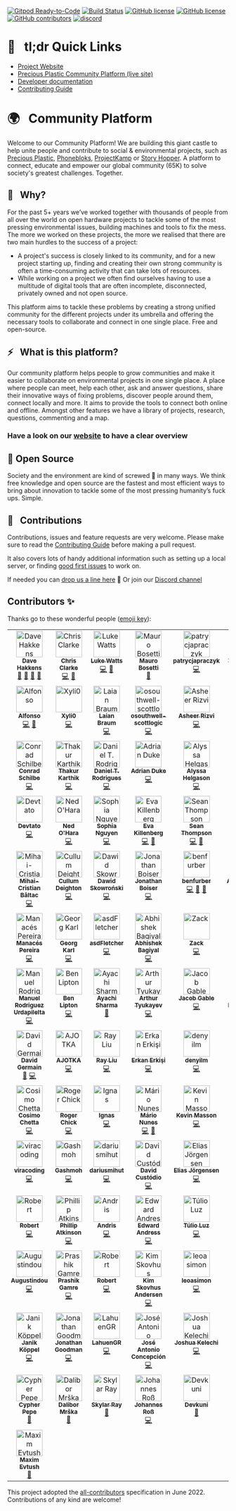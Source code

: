 [![Gitpod Ready-to-Code](https://img.shields.io/badge/Gitpod-Ready--to--Code-blue?logo=gitpod)](https://gitpod.io/from-referrer/)
[![Build Status](https://circleci.com/gh/ONEARMY/community-platform/tree/master.svg?style=shield)](https://app.circleci.com/pipelines/github/ONEARMY/community-platform?branch=master)
[![GitHub license](https://badgen.net/github/license/ONEARMY/community-platform)](https://github.com/ONEARMY/community-platform/blob/master/LICENSE)
[![GitHub license](https://badgen.net/github/tag/ONEARMY/community-platform)](https://github.com/ONEARMY/community-platform/blob/master/LICENSE)
[![GitHub contributors](https://img.shields.io/github/contributors/ONEARMY/community-platform)](https://github.com/ONEARMY/community-platform/graphs/contributors/)
[![discord](https://badges.aleen42.com/src/discord.svg)](https://discord.gg/gJ7Yyk4)

# 🔗 &nbsp; tl;dr Quick Links

- [Project Website](https://platform.onearmy.earth)
- [Precious Plastic Community Platform (live site)](http://community.preciousplastic.com/)
- [Developer documentation](https://onearmy.github.io/community-platform/)
- [Contributing Guide](/CONTRIBUTING.md)

# 🌍 &nbsp; Community Platform

Welcome to our Community Platform!
We are building this giant castle to help unite people and contribute to social & environmental projects, such as [Precious Plastic](https://preciousplastic.com), [Phonebloks](https://phonebloks.com/), [ProjectKamp](https://projectkamp.com/) or [Story Hopper](https://story-hopper.com/). A platform to connect, educate and empower our global community (65K) to solve society's greatest challenges. Together.

## 👀 &nbsp; Why?

For the past 5+ years we’ve worked together with thousands of people from all over the world on open hardware projects to tackle some of the most pressing environmental issues, building machines and tools to fix the mess. The more we worked on these projects, the more we realised that there are two main hurdles to the success of a project:

- A project's success is closely linked to its community, and for a new project starting up, finding and creating their own strong community is often a time-consuming activity that can take lots of resources.
- While working on a project we often find ourselves having to use a multitude of digital tools that are often incomplete, disconnected, privately owned and not open source.

This platform aims to tackle these problems by creating a strong unified community for the different projects under its umbrella and offering the necessary tools to collaborate and connect in one single place. Free and open-source.

## ⚡️ &nbsp; What is this platform?

Our community platform helps people to grow communities and make it easier to collaborate on environmental projects in one single place. A place where people can meet, help each other, ask and answer questions, share their innovative ways of fixing problems, discover people around them, connect locally and more. It aims to provide the tools to connect both online and offline. Amongst other features we have a library of projects, research, questions, commenting and a map.

### Have a look on our [website](https://platform.onearmy.earth) to have a clear overview

## 👐 Open Source

Society and the environment are kind of screwed 💩 in many ways. We think free knowledge and open source are the fastest and most efficient ways to bring about innovation to tackle some of the most pressing humanity’s fuck ups. Simple.

## 🤝 &nbsp; Contributions

Contributions, issues and feature requests are very welcome.
Please make sure to read the [Contributing Guide](/CONTRIBUTING.md) before making a pull request.

It also covers lots of handy additional information such as setting up a local server, or finding [good first issues](https://github.com/ONEARMY/community-platform/issues?q=is%3Aissue+is%3Aopen+label%3A%22Good+first+issue%22) to work on.

If needed you can [drop us a line here](mailto:platform@onearmy.earth?subject=contact%20from%20github) 👋
Or join our [Discord channel](https://discord.gg/gJ7Yyk4)

## Contributors ✨

Thanks go to these wonderful people ([emoji key](https://allcontributors.org/docs/en/emoji-key)):

<!--- spell-checker: disable --->
<!-- ALL-CONTRIBUTORS-LIST:START - Do not remove or modify this section -->
<!-- prettier-ignore-start -->
<!-- markdownlint-disable -->
<table>
  <tbody>
    <tr>
      <td align="center" valign="top" width="14.28%"><a href="http://davehakkens.nl"><img src="https://avatars.githubusercontent.com/u/13672737?v=4?s=60" width="60px;" alt="Dave Hakkens"/><br /><sub><b>Dave Hakkens</b></sub></a><br /><a href="#design-davehakkens" title="Design">🎨</a> <a href="#ideas-davehakkens" title="Ideas, Planning, & Feedback">🤔</a> <a href="#projectManagement-davehakkens" title="Project Management">📆</a> <a href="[💪]("Maintainer")," title="Maintainer">💪</a></td>
      <td align="center" valign="top" width="14.28%"><a href="https://c2dev.co.uk/"><img src="https://avatars.githubusercontent.com/u/10515065?v=4?s=60" width="60px;" alt="Chris Clarke"/><br /><sub><b>Chris Clarke</b></sub></a><br /><a href="https://github.com/ONEARMY/community-platform/commits?author=chrismclarke" title="Code">💻</a> <a href="[💪]("Maintainer")," title="Maintainer">💪</a></td>
      <td align="center" valign="top" width="14.28%"><a href="https://thisis.la/"><img src="https://avatars.githubusercontent.com/u/472589?v=4?s=60" width="60px;" alt="Luke Watts"/><br /><sub><b>Luke Watts</b></sub></a><br /><a href="https://github.com/ONEARMY/community-platform/commits?author=thisislawatts" title="Code">💻</a> <a href="[💪]("Maintainer")," title="Maintainer">💪</a></td>
      <td align="center" valign="top" width="14.28%"><a href="https://github.com/amuroBosetti"><img src="https://avatars.githubusercontent.com/u/46928545?v=4?s=60" width="60px;" alt="Mauro Bosetti"/><br /><sub><b>Mauro Bosetti</b></sub></a><br /><a href="https://github.com/ONEARMY/community-platform/commits?author=amuroBosetti" title="Documentation">📖</a></td>
      <td align="center" valign="top" width="14.28%"><a href="https://github.com/patrycjapraczyk"><img src="https://avatars.githubusercontent.com/u/35103888?v=4?s=60" width="60px;" alt="patrycjapraczyk"/><br /><sub><b>patrycjapraczyk</b></sub></a><br /><a href="https://github.com/ONEARMY/community-platform/commits?author=patrycjapraczyk" title="Code">💻</a></td>
      <td align="center" valign="top" width="14.28%"><a href="https://tedspare.com"><img src="https://avatars.githubusercontent.com/u/36117635?v=4?s=60" width="60px;" alt="Ted Spare"/><br /><sub><b>Ted Spare</b></sub></a><br /><a href="https://github.com/ONEARMY/community-platform/commits?author=tedspare" title="Code">💻</a></td>
      <td align="center" valign="top" width="14.28%"><a href="https://www.linkedin.com/in/eliasvelardez"><img src="https://avatars.githubusercontent.com/u/40184787?v=4?s=60" width="60px;" alt="Elias Velardez"/><br /><sub><b>Elias Velardez</b></sub></a><br /><a href="https://github.com/ONEARMY/community-platform/commits?author=eliasvelardezft" title="Code">💻</a></td>
    </tr>
    <tr>
      <td align="center" valign="top" width="14.28%"><a href="https://github.com/AlfonsoGhislieri"><img src="https://avatars.githubusercontent.com/u/652368?v=4?s=60" width="60px;" alt="Alfonso"/><br /><sub><b>Alfonso</b></sub></a><br /><a href="https://github.com/ONEARMY/community-platform/commits?author=AlfonsoGhislieri" title="Code">💻</a> <a href="[💪]("Maintainer")," title="Maintainer">💪</a></td>
      <td align="center" valign="top" width="14.28%"><a href="https://github.com/Xyli0"><img src="https://avatars.githubusercontent.com/u/10441748?v=4?s=60" width="60px;" alt="Xyli0"/><br /><sub><b>Xyli0</b></sub></a><br /><a href="https://github.com/ONEARMY/community-platform/commits?author=Xyli0" title="Code">💻</a></td>
      <td align="center" valign="top" width="14.28%"><a href="http://www.linkedin.com/in/laianbraum"><img src="https://avatars.githubusercontent.com/u/61033391?v=4?s=60" width="60px;" alt="Laian Braum"/><br /><sub><b>Laian Braum</b></sub></a><br /><a href="https://github.com/ONEARMY/community-platform/commits?author=laianbraum" title="Code">💻</a></td>
      <td align="center" valign="top" width="14.28%"><a href="https://github.com/osouthwell-scottlogic"><img src="https://avatars.githubusercontent.com/u/98388720?v=4?s=60" width="60px;" alt="osouthwell-scottlogic"/><br /><sub><b>osouthwell-scottlogic</b></sub></a><br /><a href="https://github.com/ONEARMY/community-platform/commits?author=osouthwell-scottlogic" title="Code">💻</a></td>
      <td align="center" valign="top" width="14.28%"><a href="http://asheerrizvi.com"><img src="https://avatars.githubusercontent.com/u/17976252?v=4?s=60" width="60px;" alt="Asheer Rizvi"/><br /><sub><b>Asheer Rizvi</b></sub></a><br /><a href="https://github.com/ONEARMY/community-platform/commits?author=asheerrizvi" title="Code">💻</a></td>
      <td align="center" valign="top" width="14.28%"><a href="https://franknoirot.co"><img src="https://avatars.githubusercontent.com/u/23481541?v=4?s=60" width="60px;" alt="Frank Noirot"/><br /><sub><b>Frank Noirot</b></sub></a><br /><a href="#design-franknoirot" title="Design">🎨</a></td>
      <td align="center" valign="top" width="14.28%"><a href="https://github.com/LucasGabrielBecker"><img src="https://avatars.githubusercontent.com/u/48301172?v=4?s=60" width="60px;" alt="Lucas Becker "/><br /><sub><b>Lucas Becker </b></sub></a><br /><a href="https://github.com/ONEARMY/community-platform/commits?author=LucasGabrielBecker" title="Code">💻</a></td>
    </tr>
    <tr>
      <td align="center" valign="top" width="14.28%"><a href="https://github.com/cschilbe"><img src="https://avatars.githubusercontent.com/u/485557?v=4?s=60" width="60px;" alt="Conrad Schilbe"/><br /><sub><b>Conrad Schilbe</b></sub></a><br /><a href="https://github.com/ONEARMY/community-platform/commits?author=cschilbe" title="Code">💻</a></td>
      <td align="center" valign="top" width="14.28%"><a href="https://github.com/ThakurKarthik"><img src="https://avatars.githubusercontent.com/u/26309938?v=4?s=60" width="60px;" alt="Thakur Karthik"/><br /><sub><b>Thakur Karthik</b></sub></a><br /><a href="https://github.com/ONEARMY/community-platform/commits?author=ThakurKarthik" title="Code">💻</a></td>
      <td align="center" valign="top" width="14.28%"><a href="https://www.linkedin.com/in/danitrod/"><img src="https://avatars.githubusercontent.com/u/45438149?v=4?s=60" width="60px;" alt="Daniel T. Rodrigues"/><br /><sub><b>Daniel T. Rodrigues</b></sub></a><br /><a href="https://github.com/ONEARMY/community-platform/commits?author=danitrod" title="Code">💻</a></td>
      <td align="center" valign="top" width="14.28%"><a href="https://github.com/adrianduke"><img src="https://avatars.githubusercontent.com/u/711058?v=4?s=60" width="60px;" alt="Adrian Duke"/><br /><sub><b>Adrian Duke</b></sub></a><br /><a href="https://github.com/ONEARMY/community-platform/commits?author=adrianduke" title="Code">💻</a></td>
      <td align="center" valign="top" width="14.28%"><a href="https://github.com/missalyss"><img src="https://avatars.githubusercontent.com/u/19866110?v=4?s=60" width="60px;" alt="Alyssa Helgason"/><br /><sub><b>Alyssa Helgason</b></sub></a><br /><a href="https://github.com/ONEARMY/community-platform/commits?author=missalyss" title="Code">💻</a></td>
      <td align="center" valign="top" width="14.28%"><a href="https://github.com/Kiebert"><img src="https://avatars.githubusercontent.com/u/3414938?v=4?s=60" width="60px;" alt="Kieb"/><br /><sub><b>Kieb</b></sub></a><br /><a href="https://github.com/ONEARMY/community-platform/commits?author=Kiebert" title="Code">💻</a></td>
      <td align="center" valign="top" width="14.28%"><a href="https://github.com/Sc4ramouche"><img src="https://avatars.githubusercontent.com/u/25829136?v=4?s=60" width="60px;" alt="Kovechenkov Vladislav"/><br /><sub><b>Kovechenkov Vladislav</b></sub></a><br /><a href="https://github.com/ONEARMY/community-platform/commits?author=Sc4ramouche" title="Code">💻</a></td>
    </tr>
    <tr>
      <td align="center" valign="top" width="14.28%"><a href="http://devtato.com"><img src="https://avatars.githubusercontent.com/u/4504330?v=4?s=60" width="60px;" alt="Devtato"/><br /><sub><b>Devtato</b></sub></a><br /><a href="https://github.com/ONEARMY/community-platform/commits?author=cerkiewny" title="Code">💻</a></td>
      <td align="center" valign="top" width="14.28%"><a href="https://github.com/NoHara42"><img src="https://avatars.githubusercontent.com/u/43496778?v=4?s=60" width="60px;" alt="Ned O'Hara"/><br /><sub><b>Ned O'Hara</b></sub></a><br /><a href="https://github.com/ONEARMY/community-platform/commits?author=NoHara42" title="Code">💻</a></td>
      <td align="center" valign="top" width="14.28%"><a href="https://github.com/SophXN"><img src="https://avatars.githubusercontent.com/u/80185757?v=4?s=60" width="60px;" alt="Sophia Nguyen"/><br /><sub><b>Sophia Nguyen</b></sub></a><br /><a href="https://github.com/ONEARMY/community-platform/commits?author=SophXN" title="Code">💻</a></td>
      <td align="center" valign="top" width="14.28%"><a href="https://www.evakillenberg.com"><img src="https://avatars.githubusercontent.com/u/37253846?v=4?s=60" width="60px;" alt="Eva Killenberg"/><br /><sub><b>Eva Killenberg</b></sub></a><br /><a href="https://github.com/ONEARMY/community-platform/commits?author=evakill" title="Code">💻</a> <a href="[💪]("Maintainer")," title="Maintainer">💪</a></td>
      <td align="center" valign="top" width="14.28%"><a href="https://speckledbanana.com"><img src="https://avatars.githubusercontent.com/u/80723794?v=4?s=60" width="60px;" alt="Sean Thompson"/><br /><sub><b>Sean Thompson</b></sub></a><br /><a href="https://github.com/ONEARMY/community-platform/commits?author=iSCJT" title="Code">💻</a> <a href="[💪]("Maintainer")," title="Maintainer">💪</a></td>
      <td align="center" valign="top" width="14.28%"><a href="https://github.com/NguyenVanDo51"><img src="https://avatars.githubusercontent.com/u/30190734?v=4?s=60" width="60px;" alt="Nguyễn Văn Đỏ"/><br /><sub><b>Nguyễn Văn Đỏ</b></sub></a><br /><a href="https://github.com/ONEARMY/community-platform/commits?author=NguyenVanDo51" title="Code">💻</a></td>
      <td align="center" valign="top" width="14.28%"><a href="https://kungraseri.dev"><img src="https://avatars.githubusercontent.com/u/1054240?v=4?s=60" width="60px;" alt="KungRaseri"/><br /><sub><b>KungRaseri</b></sub></a><br /><a href="https://github.com/ONEARMY/community-platform/commits?author=KungRaseri" title="Documentation">📖</a></td>
    </tr>
    <tr>
      <td align="center" valign="top" width="14.28%"><a href="https://github.com/BaltacMihai"><img src="https://avatars.githubusercontent.com/u/72079422?v=4?s=60" width="60px;" alt="Mihai-Cristian Bâltac"/><br /><sub><b>Mihai-Cristian Bâltac</b></sub></a><br /><a href="https://github.com/ONEARMY/community-platform/commits?author=BaltacMihai" title="Code">💻</a></td>
      <td align="center" valign="top" width="14.28%"><a href="https://github.com/CDeighton"><img src="https://avatars.githubusercontent.com/u/13475443?v=4?s=60" width="60px;" alt="Cullum Deighton"/><br /><sub><b>Cullum Deighton</b></sub></a><br /><a href="https://github.com/ONEARMY/community-platform/commits?author=CDeighton" title="Code">💻</a></td>
      <td align="center" valign="top" width="14.28%"><a href="https://github.com/d-skowronski"><img src="https://avatars.githubusercontent.com/u/98740166?v=4?s=60" width="60px;" alt="Dawid Skowroński"/><br /><sub><b>Dawid Skowroński</b></sub></a><br /><a href="https://github.com/ONEARMY/community-platform/commits?author=d-skowronski" title="Code">💻</a></td>
      <td align="center" valign="top" width="14.28%"><a href="http://jonboiser.com"><img src="https://avatars.githubusercontent.com/u/10248067?v=4?s=60" width="60px;" alt="Jonathan Boiser"/><br /><sub><b>Jonathan Boiser</b></sub></a><br /><a href="https://github.com/ONEARMY/community-platform/commits?author=jonboiser" title="Code">💻</a></td>
      <td align="center" valign="top" width="14.28%"><a href="https://github.com/benfurber"><img src="https://avatars.githubusercontent.com/u/16688508?v=4?s=60" width="60px;" alt="benfurber"/><br /><sub><b>benfurber</b></sub></a><br /><a href="https://github.com/ONEARMY/community-platform/commits?author=benfurber" title="Code">💻</a> <a href="[💪]("Maintainer")," title="Maintainer">💪</a> <a href="https://github.com/ONEARMY/community-platform/commits?author=benfurber" title="Documentation">📖</a></td>
      <td align="center" valign="top" width="14.28%"><a href="https://github.com/AlimurtuzaCodes"><img src="https://avatars.githubusercontent.com/u/88965204?v=4?s=60" width="60px;" alt="Alimurtuza"/><br /><sub><b>Alimurtuza</b></sub></a><br /><a href="https://github.com/ONEARMY/community-platform/commits?author=AlimurtuzaCodes" title="Code">💻</a></td>
      <td align="center" valign="top" width="14.28%"><a href="https://github.com/AliAbuSalam"><img src="https://avatars.githubusercontent.com/u/17426615?v=4?s=60" width="60px;" alt="Askell"/><br /><sub><b>Askell</b></sub></a><br /><a href="https://github.com/ONEARMY/community-platform/commits?author=AliAbuSalam" title="Code">💻</a></td>
    </tr>
    <tr>
      <td align="center" valign="top" width="14.28%"><a href="https://linkedin.com/in/manacesneto"><img src="https://avatars.githubusercontent.com/u/8915867?v=4?s=60" width="60px;" alt="Manacés Pereira"/><br /><sub><b>Manacés Pereira</b></sub></a><br /><a href="https://github.com/ONEARMY/community-platform/commits?author=manacespereira" title="Code">💻</a></td>
      <td align="center" valign="top" width="14.28%"><a href="https://github.com/5niperspider"><img src="https://avatars.githubusercontent.com/u/62932392?v=4?s=60" width="60px;" alt="Georg Karl"/><br /><sub><b>Georg Karl</b></sub></a><br /><a href="https://github.com/ONEARMY/community-platform/commits?author=5niperspider" title="Code">💻</a></td>
      <td align="center" valign="top" width="14.28%"><a href="https://www.linkedin.com/in/fletcher-larue/"><img src="https://avatars.githubusercontent.com/u/42685363?v=4?s=60" width="60px;" alt="asdFletcher"/><br /><sub><b>asdFletcher</b></sub></a><br /><a href="https://github.com/ONEARMY/community-platform/commits?author=asdFletcher" title="Code">💻</a></td>
      <td align="center" valign="top" width="14.28%"><a href="https://github.com/bagiyal"><img src="https://avatars.githubusercontent.com/u/63339447?v=4?s=60" width="60px;" alt="Abhishek Bagiyal"/><br /><sub><b>Abhishek Bagiyal</b></sub></a><br /><a href="https://github.com/ONEARMY/community-platform/commits?author=bagiyal" title="Code">💻</a></td>
      <td align="center" valign="top" width="14.28%"><a href="https://github.com/CrowsVeldt"><img src="https://avatars.githubusercontent.com/u/8883408?v=4?s=60" width="60px;" alt="Zack"/><br /><sub><b>Zack</b></sub></a><br /><a href="https://github.com/ONEARMY/community-platform/commits?author=CrowsVeldt" title="Code">💻</a></td>
      <td align="center" valign="top" width="14.28%"><a href="https://careers.bol.com/"><img src="https://avatars.githubusercontent.com/u/1822855?v=4?s=60" width="60px;" alt="Bart Enkelaar"/><br /><sub><b>Bart Enkelaar</b></sub></a><br /><a href="https://github.com/ONEARMY/community-platform/commits?author=benkelaar" title="Code">💻</a></td>
      <td align="center" valign="top" width="14.28%"><a href="https://github.com/laviodias"><img src="https://avatars.githubusercontent.com/u/44332001?v=4?s=60" width="60px;" alt="Lávio Vale"/><br /><sub><b>Lávio Vale</b></sub></a><br /><a href="https://github.com/ONEARMY/community-platform/commits?author=laviodias" title="Code">💻</a></td>
    </tr>
    <tr>
      <td align="center" valign="top" width="14.28%"><a href="https://github.com/manuelrurda"><img src="https://avatars.githubusercontent.com/u/62727899?v=4?s=60" width="60px;" alt="Manuel Rodriguez Urdapilelta"/><br /><sub><b>Manuel Rodriguez Urdapilelta</b></sub></a><br /><a href="https://github.com/ONEARMY/community-platform/commits?author=manuelrurda" title="Code">💻</a></td>
      <td align="center" valign="top" width="14.28%"><a href="https://github.com/LiptonB"><img src="https://avatars.githubusercontent.com/u/467965?v=4?s=60" width="60px;" alt="Ben Lipton"/><br /><sub><b>Ben Lipton</b></sub></a><br /><a href="https://github.com/ONEARMY/community-platform/commits?author=LiptonB" title="Code">💻</a></td>
      <td align="center" valign="top" width="14.28%"><a href="https://github.com/ayachish"><img src="https://avatars.githubusercontent.com/u/102033230?v=4?s=60" width="60px;" alt="Ayachi Sharma"/><br /><sub><b>Ayachi Sharma</b></sub></a><br /><a href="https://github.com/ONEARMY/community-platform/commits?author=ayachish" title="Documentation">📖</a></td>
      <td align="center" valign="top" width="14.28%"><a href="https://tyukayev.com"><img src="https://avatars.githubusercontent.com/u/9029936?v=4?s=60" width="60px;" alt="Arthur Tyukayev"/><br /><sub><b>Arthur Tyukayev</b></sub></a><br /><a href="https://github.com/ONEARMY/community-platform/commits?author=arthurtyukayev" title="Code">💻</a></td>
      <td align="center" valign="top" width="14.28%"><a href="https://github.com/jgable"><img src="https://avatars.githubusercontent.com/u/164497?v=4?s=60" width="60px;" alt="Jacob Gable"/><br /><sub><b>Jacob Gable</b></sub></a><br /><a href="https://github.com/ONEARMY/community-platform/commits?author=jgable" title="Code">💻</a></td>
      <td align="center" valign="top" width="14.28%"><a href="https://beemargarida.github.io"><img src="https://avatars.githubusercontent.com/u/25725586?v=4?s=60" width="60px;" alt="Ana Margarida Silva"/><br /><sub><b>Ana Margarida Silva</b></sub></a><br /><a href="https://github.com/ONEARMY/community-platform/commits?author=BeeMargarida" title="Code">💻</a></td>
      <td align="center" valign="top" width="14.28%"><a href="https://github.com/cjh1212"><img src="https://avatars.githubusercontent.com/u/45911291?v=4?s=60" width="60px;" alt="cjh1212"/><br /><sub><b>cjh1212</b></sub></a><br /><a href="https://github.com/ONEARMY/community-platform/commits?author=cjh1212" title="Code">💻</a></td>
    </tr>
    <tr>
      <td align="center" valign="top" width="14.28%"><a href="https://pizzaisdavid.medium.com/"><img src="https://avatars.githubusercontent.com/u/4391884?v=4?s=60" width="60px;" alt="David Germain"/><br /><sub><b>David Germain</b></sub></a><br /><a href="https://github.com/ONEARMY/community-platform/commits?author=pizzaisdavid" title="Documentation">📖</a> <a href="https://github.com/ONEARMY/community-platform/commits?author=pizzaisdavid" title="Code">💻</a></td>
      <td align="center" valign="top" width="14.28%"><a href="http://ajotka.com"><img src="https://avatars.githubusercontent.com/u/15144546?v=4?s=60" width="60px;" alt="AJOTKA"/><br /><sub><b>AJOTKA</b></sub></a><br /><a href="https://github.com/ONEARMY/community-platform/commits?author=ajotka" title="Code">💻</a></td>
      <td align="center" valign="top" width="14.28%"><a href="http://rayliu.me"><img src="https://avatars.githubusercontent.com/u/17478640?v=4?s=60" width="60px;" alt="Ray Liu"/><br /><sub><b>Ray Liu</b></sub></a><br /><a href="https://github.com/ONEARMY/community-platform/commits?author=CheRayLiu" title="Code">💻</a></td>
      <td align="center" valign="top" width="14.28%"><a href="http://erkanerkisi.github.io"><img src="https://avatars.githubusercontent.com/u/22741824?v=4?s=60" width="60px;" alt="Erkan Erkişi"/><br /><sub><b>Erkan Erkişi</b></sub></a><br /><a href="https://github.com/ONEARMY/community-platform/commits?author=Erkanerkisi" title="Code">💻</a></td>
      <td align="center" valign="top" width="14.28%"><a href="https://github.com/denyilm"><img src="https://avatars.githubusercontent.com/u/65300462?v=4?s=60" width="60px;" alt="denyilm"/><br /><sub><b>denyilm</b></sub></a><br /><a href="https://github.com/ONEARMY/community-platform/commits?author=denyilm" title="Code">💻</a></td>
      <td align="center" valign="top" width="14.28%"><a href="https://github.com/zweertsk"><img src="https://avatars.githubusercontent.com/u/131855633?v=4?s=60" width="60px;" alt="Koen"/><br /><sub><b>Koen</b></sub></a><br /><a href="https://github.com/ONEARMY/community-platform/commits?author=zweertsk" title="Code">💻</a></td>
      <td align="center" valign="top" width="14.28%"><a href="https://github.com/goratt12"><img src="https://avatars.githubusercontent.com/u/23094928?v=4?s=60" width="60px;" alt="Guy Ribak"/><br /><sub><b>Guy Ribak</b></sub></a><br /><a href="https://github.com/ONEARMY/community-platform/commits?author=goratt12" title="Code">💻</a></td>
    </tr>
    <tr>
      <td align="center" valign="top" width="14.28%"><a href="https://github.com/onim-at"><img src="https://avatars.githubusercontent.com/u/45094836?v=4?s=60" width="60px;" alt="Cosimo Chetta"/><br /><sub><b>Cosimo Chetta</b></sub></a><br /><a href="https://github.com/ONEARMY/community-platform/commits?author=onim-at" title="Code">💻</a></td>
      <td align="center" valign="top" width="14.28%"><a href="http://uk.linkedin.com/in/rogerchick"><img src="https://avatars.githubusercontent.com/u/555883?v=4?s=60" width="60px;" alt="Roger Chick"/><br /><sub><b>Roger Chick</b></sub></a><br /><a href="https://github.com/ONEARMY/community-platform/commits?author=rchick" title="Code">💻</a></td>
      <td align="center" valign="top" width="14.28%"><a href="http://ignasplace.com"><img src="https://avatars.githubusercontent.com/u/76262712?v=4?s=60" width="60px;" alt="Ignas"/><br /><sub><b>Ignas</b></sub></a><br /><a href="https://github.com/ONEARMY/community-platform/commits?author=IgnasPlace" title="Code">💻</a></td>
      <td align="center" valign="top" width="14.28%"><a href="https://github.com/mariojsnunes"><img src="https://avatars.githubusercontent.com/u/8073622?v=4?s=60" width="60px;" alt="Mário Nunes"/><br /><sub><b>Mário Nunes</b></sub></a><br /><a href="https://github.com/ONEARMY/community-platform/commits?author=mariojsnunes" title="Code">💻</a> <a href="[💪]("Maintainer")," title="Maintainer">💪</a></td>
      <td align="center" valign="top" width="14.28%"><a href="https://github.com/oktomus"><img src="https://avatars.githubusercontent.com/u/4656466?v=4?s=60" width="60px;" alt="Kevin Masson"/><br /><sub><b>Kevin Masson</b></sub></a><br /><a href="https://github.com/ONEARMY/community-platform/commits?author=oktomus" title="Code">💻</a></td>
      <td align="center" valign="top" width="14.28%"><a href="https://www.darigovresearch.com/"><img src="https://avatars.githubusercontent.com/u/30328618?v=4?s=60" width="60px;" alt="Darigov Research"/><br /><sub><b>Darigov Research</b></sub></a><br /><a href="https://github.com/ONEARMY/community-platform/commits?author=darigovresearch" title="Documentation">📖</a></td>
      <td align="center" valign="top" width="14.28%"><a href="http://cs.mcgill.ca/~zdouce"><img src="https://avatars.githubusercontent.com/u/21955868?v=4?s=60" width="60px;" alt="Zachary Doucet"/><br /><sub><b>Zachary Doucet</b></sub></a><br /><a href="https://github.com/ONEARMY/community-platform/commits?author=Shamauk" title="Code">💻</a></td>
    </tr>
    <tr>
      <td align="center" valign="top" width="14.28%"><a href="https://github.com/viracoding"><img src="https://avatars.githubusercontent.com/u/20618068?v=4?s=60" width="60px;" alt="viracoding"/><br /><sub><b>viracoding</b></sub></a><br /><a href="https://github.com/ONEARMY/community-platform/commits?author=viracoding" title="Code">💻</a></td>
      <td align="center" valign="top" width="14.28%"><a href="https://github.com/Gashmoh"><img src="https://avatars.githubusercontent.com/u/24207256?v=4?s=60" width="60px;" alt="Gashmoh"/><br /><sub><b>Gashmoh</b></sub></a><br /><a href="https://github.com/ONEARMY/community-platform/commits?author=Gashmoh" title="Code">💻</a></td>
      <td align="center" valign="top" width="14.28%"><a href="https://github.com/dariusmihut"><img src="https://avatars.githubusercontent.com/u/7417010?v=4?s=60" width="60px;" alt="dariusmihut"/><br /><sub><b>dariusmihut</b></sub></a><br /><a href="https://github.com/ONEARMY/community-platform/commits?author=dariusmihut" title="Code">💻</a></td>
      <td align="center" valign="top" width="14.28%"><a href="https://github.com/dcustodio"><img src="https://avatars.githubusercontent.com/u/2907004?v=4?s=60" width="60px;" alt="David Custódio"/><br /><sub><b>David Custódio</b></sub></a><br /><a href="https://github.com/ONEARMY/community-platform/commits?author=dcustodio" title="Code">💻</a></td>
      <td align="center" valign="top" width="14.28%"><a href="https://www.eliasjorgensen.se"><img src="https://avatars.githubusercontent.com/u/63782477?v=4?s=60" width="60px;" alt="Elias Jörgensen"/><br /><sub><b>Elias Jörgensen</b></sub></a><br /><a href="https://github.com/ONEARMY/community-platform/commits?author=saile515" title="Code">💻</a></td>
      <td align="center" valign="top" width="14.28%"><a href="http://www.jagan-chary.com"><img src="https://avatars.githubusercontent.com/u/26999371?v=4?s=60" width="60px;" alt="devChary"/><br /><sub><b>devChary</b></sub></a><br /><a href="https://github.com/ONEARMY/community-platform/commits?author=devChary" title="Code">💻</a></td>
      <td align="center" valign="top" width="14.28%"><a href="https://github.com/paposeco"><img src="https://avatars.githubusercontent.com/u/13892562?v=4?s=60" width="60px;" alt="Fabi"/><br /><sub><b>Fabi</b></sub></a><br /><a href="https://github.com/ONEARMY/community-platform/commits?author=paposeco" title="Code">💻</a></td>
    </tr>
    <tr>
      <td align="center" valign="top" width="14.28%"><a href="https://github.com/Robert-LC"><img src="https://avatars.githubusercontent.com/u/72999492?v=4?s=60" width="60px;" alt="Robert"/><br /><sub><b>Robert</b></sub></a><br /><a href="https://github.com/ONEARMY/community-platform/commits?author=Robert-LC" title="Code">💻</a></td>
      <td align="center" valign="top" width="14.28%"><a href="https://github.com/phlapjack"><img src="https://avatars.githubusercontent.com/u/1590042?v=4?s=60" width="60px;" alt="Phillip Atkinson"/><br /><sub><b>Phillip Atkinson</b></sub></a><br /><a href="https://github.com/ONEARMY/community-platform/commits?author=phlapjack" title="Code">💻</a></td>
      <td align="center" valign="top" width="14.28%"><a href="http://agw.lv/"><img src="https://avatars.githubusercontent.com/u/6299387?v=4?s=60" width="60px;" alt="Andris"/><br /><sub><b>Andris</b></sub></a><br /><a href="https://github.com/ONEARMY/community-platform/commits?author=exabyssus" title="Code">💻</a></td>
      <td align="center" valign="top" width="14.28%"><a href="https://github.com/EdwardAndress"><img src="https://avatars.githubusercontent.com/u/7963978?v=4?s=60" width="60px;" alt="Edward Andress"/><br /><sub><b>Edward Andress</b></sub></a><br /><a href="https://github.com/ONEARMY/community-platform/commits?author=EdwardAndress" title="Code">💻</a></td>
      <td align="center" valign="top" width="14.28%"><a href="https://github.com/tuliobluz"><img src="https://avatars.githubusercontent.com/u/21323883?v=4?s=60" width="60px;" alt="Túlio Luz"/><br /><sub><b>Túlio Luz</b></sub></a><br /><a href="https://github.com/ONEARMY/community-platform/commits?author=tuliobluz" title="Code">💻</a></td>
      <td align="center" valign="top" width="14.28%"><a href="https://github.com/codisart"><img src="https://avatars.githubusercontent.com/u/1767237?v=4?s=60" width="60px;" alt="Louis"/><br /><sub><b>Louis</b></sub></a><br /><a href="https://github.com/ONEARMY/community-platform/commits?author=codisart" title="Code">💻</a></td>
      <td align="center" valign="top" width="14.28%"><a href="https://venugsportfolio.netlify.app/"><img src="https://avatars.githubusercontent.com/u/52736045?v=4?s=60" width="60px;" alt="Venu G Soganadgi"/><br /><sub><b>Venu G Soganadgi</b></sub></a><br /><a href="https://github.com/ONEARMY/community-platform/commits?author=V24039" title="Code">💻</a></td>
    </tr>
    <tr>
      <td align="center" valign="top" width="14.28%"><a href="https://github.com/Augustindou"><img src="https://avatars.githubusercontent.com/u/44368825?v=4?s=60" width="60px;" alt="Augustindou"/><br /><sub><b>Augustindou</b></sub></a><br /><a href="https://github.com/ONEARMY/community-platform/commits?author=Augustindou" title="Code">💻</a></td>
      <td align="center" valign="top" width="14.28%"><a href="https://prashikgamre.vercel.app/"><img src="https://avatars.githubusercontent.com/u/88095936?v=4?s=60" width="60px;" alt="Prashik Gamre"/><br /><sub><b>Prashik Gamre</b></sub></a><br /><a href="https://github.com/ONEARMY/community-platform/commits?author=prashik0202" title="Code">💻</a></td>
      <td align="center" valign="top" width="14.28%"><a href="https://github.com/simontree"><img src="https://avatars.githubusercontent.com/u/59532700?v=4?s=60" width="60px;" alt="Robert"/><br /><sub><b>Robert</b></sub></a><br /><a href="https://github.com/ONEARMY/community-platform/commits?author=simontree" title="Code">💻</a></td>
      <td align="center" valign="top" width="14.28%"><a href="https://github.com/kimskovhusandersen"><img src="https://avatars.githubusercontent.com/u/5513342?v=4?s=60" width="60px;" alt="Kim Skovhus Andersen"/><br /><sub><b>Kim Skovhus Andersen</b></sub></a><br /><a href="https://github.com/ONEARMY/community-platform/commits?author=kimskovhusandersen" title="Code">💻</a></td>
      <td align="center" valign="top" width="14.28%"><a href="https://github.com/leoasimon"><img src="https://avatars.githubusercontent.com/u/89898967?v=4?s=60" width="60px;" alt="leoasimon"/><br /><sub><b>leoasimon</b></sub></a><br /><a href="https://github.com/ONEARMY/community-platform/commits?author=leoasimon" title="Code">💻</a></td>
      <td align="center" valign="top" width="14.28%"><a href="https://lucaasrojas-portfolio.vercel.app/"><img src="https://avatars.githubusercontent.com/u/26610409?v=4?s=60" width="60px;" alt="Lucas Rojas"/><br /><sub><b>Lucas Rojas</b></sub></a><br /><a href="https://github.com/ONEARMY/community-platform/commits?author=lucaasrojas" title="Code">💻</a></td>
      <td align="center" valign="top" width="14.28%"><a href="http://luismgsantos.github.io"><img src="https://avatars.githubusercontent.com/u/13033016?v=4?s=60" width="60px;" alt="Luís Santos"/><br /><sub><b>Luís Santos</b></sub></a><br /><a href="https://github.com/ONEARMY/community-platform/commits?author=luismgsantos" title="Code">💻</a></td>
    </tr>
    <tr>
      <td align="center" valign="top" width="14.28%"><a href="https://github.com/koeppel"><img src="https://avatars.githubusercontent.com/u/12177323?v=4?s=60" width="60px;" alt="Janik Köppel"/><br /><sub><b>Janik Köppel</b></sub></a><br /><a href="https://github.com/ONEARMY/community-platform/commits?author=koeppel" title="Code">💻</a></td>
      <td align="center" valign="top" width="14.28%"><a href="https://github.com/Shalankwa"><img src="https://avatars.githubusercontent.com/u/31330598?v=4?s=60" width="60px;" alt="Jonathan Goodman"/><br /><sub><b>Jonathan Goodman</b></sub></a><br /><a href="https://github.com/ONEARMY/community-platform/commits?author=Shalankwa" title="Code">💻</a></td>
      <td align="center" valign="top" width="14.28%"><a href="https://github.com/LahuenGR"><img src="https://avatars.githubusercontent.com/u/101137877?v=4?s=60" width="60px;" alt="LahuenGR"/><br /><sub><b>LahuenGR</b></sub></a><br /><a href="https://github.com/ONEARMY/community-platform/commits?author=LahuenGR" title="Code">💻</a></td>
      <td align="center" valign="top" width="14.28%"><a href="https://github.com/JoseAConcepcion"><img src="https://avatars.githubusercontent.com/u/99701565?v=4?s=60" width="60px;" alt="José Antonio Concepción"/><br /><sub><b>José Antonio Concepción</b></sub></a><br /><a href="https://github.com/ONEARMY/community-platform/commits?author=JoseAConcepcion" title="Code">💻</a></td>
      <td align="center" valign="top" width="14.28%"><a href="https://github.com/jaykayudo"><img src="https://avatars.githubusercontent.com/u/58009744?v=4?s=60" width="60px;" alt="Joshua Kelechi"/><br /><sub><b>Joshua Kelechi</b></sub></a><br /><a href="https://github.com/ONEARMY/community-platform/commits?author=jaykayudo" title="Code">💻</a></td>
      <td align="center" valign="top" width="14.28%"><a href="https://github.com/mchen10"><img src="https://avatars.githubusercontent.com/u/16161485?v=4?s=60" width="60px;" alt="Michael Chen"/><br /><sub><b>Michael Chen</b></sub></a><br /><a href="https://github.com/ONEARMY/community-platform/commits?author=mchen10" title="Code">💻</a></td>
      <td align="center" valign="top" width="14.28%"><a href="https://github.com/motuz0001"><img src="https://avatars.githubusercontent.com/u/61076969?v=4?s=60" width="60px;" alt="Matúš Motyka"/><br /><sub><b>Matúš Motyka</b></sub></a><br /><a href="https://github.com/ONEARMY/community-platform/commits?author=motuz0001" title="Code">💻</a></td>
    </tr>
    <tr>
      <td align="center" valign="top" width="14.28%"><a href="https://github.com/cypherpepe"><img src="https://avatars.githubusercontent.com/u/125112044?v=4?s=60" width="60px;" alt="Cypher Pepe"/><br /><sub><b>Cypher Pepe</b></sub></a><br /><a href="https://github.com/ONEARMY/community-platform/commits?author=cypherpepe" title="Documentation">📖</a></td>
      <td align="center" valign="top" width="14.28%"><a href="https://www.behance.net/dalibormrska"><img src="https://avatars.githubusercontent.com/u/35503298?v=4?s=60" width="60px;" alt="Dalibor Mrška"/><br /><sub><b>Dalibor Mrška</b></sub></a><br /><a href="#design-dalibormrska" title="Design">🎨</a></td>
      <td align="center" valign="top" width="14.28%"><a href="https://github.com/sky-coderay"><img src="https://avatars.githubusercontent.com/u/137945430?v=4?s=60" width="60px;" alt="Skylar Ray"/><br /><sub><b>Skylar Ray</b></sub></a><br /><a href="https://github.com/ONEARMY/community-platform/commits?author=sky-coderay" title="Documentation">📖</a></td>
      <td align="center" valign="top" width="14.28%"><a href="http://johannesross.de"><img src="https://avatars.githubusercontent.com/u/74828657?v=4?s=60" width="60px;" alt="Johannes Roß"/><br /><sub><b>Johannes Roß</b></sub></a><br /><a href="https://github.com/ONEARMY/community-platform/commits?author=johannes-ross" title="Code">💻</a></td>
      <td align="center" valign="top" width="14.28%"><a href="https://github.com/detrina"><img src="https://avatars.githubusercontent.com/u/155117116?v=4?s=60" width="60px;" alt="Devkuni"/><br /><sub><b>Devkuni</b></sub></a><br /><a href="https://github.com/ONEARMY/community-platform/commits?author=detrina" title="Documentation">📖</a></td>
      <td align="center" valign="top" width="14.28%"><a href="https://github.com/Bilogweb3"><img src="https://avatars.githubusercontent.com/u/155262265?v=4?s=60" width="60px;" alt="Bilog WEB3"/><br /><sub><b>Bilog WEB3</b></sub></a><br /><a href="https://github.com/ONEARMY/community-platform/commits?author=Bilogweb3" title="Documentation">📖</a></td>
      <td align="center" valign="top" width="14.28%"><a href="https://github.com/ebradbury"><img src="https://avatars.githubusercontent.com/u/253679?v=4?s=60" width="60px;" alt="Elliot Bradbury"/><br /><sub><b>Elliot Bradbury</b></sub></a><br /><a href="https://github.com/ONEARMY/community-platform/commits?author=ebradbury" title="Code">💻</a></td>
    </tr>
    <tr>
      <td align="center" valign="top" width="14.28%"><a href="https://github.com/maximevtush"><img src="https://avatars.githubusercontent.com/u/154841002?v=4?s=60" width="60px;" alt="Maxim Evtush"/><br /><sub><b>Maxim Evtush</b></sub></a><br /><a href="https://github.com/ONEARMY/community-platform/commits?author=maximevtush" title="Documentation">📖</a></td>
    </tr>
  </tbody>
</table>

<!-- markdownlint-restore -->
<!-- prettier-ignore-end -->

<!-- ALL-CONTRIBUTORS-LIST:END -->
<!--- spell-checker: enable --->

This project adopted the [all-contributors](https://allcontributors.org) specification in June 2022.
Contributions of any kind are welcome!


